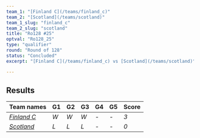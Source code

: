 ```yaml
---
team_1: "[Finland C](/teams/finland_c)"
team_2: "[Scotland](/teams/scotland)"
team_1_slug: "finland_c"
team_2_slug: "scotland"
title: "Ro128 #25"
optval: "Ro128_25"
type: "qualifier"
round: "Round of 128"
status: "Concluded"
excerpt: "[Finland C](/teams/finland_c) vs [Scotland](/teams/scotland)"

---
```

## Results

| Team names | G1 | G2 | G3 | G4 | G5 | Score |
| -- | -- | -- | -- | -- | -- | -- |
| *[Finland C](/teams/finland_c)* | *W* | *W* | *W* | *-* | *-* | *3* |
| *[Scotland](/teams/scotland)* | *L* | *L* | *L* | *-* | *-* | *0* |
